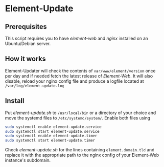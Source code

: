 # Element-Update
## Prerequisites
This script requires you to have *element-web* and *nginx* installed on an Ubuntu/Debian server. 
## How it works
Element-Updater will check the contents of `var/www/element/version` once per day and if needed fetch the latest release of *Element-Web*. It will also disable, reload your nginx config file and produce a logfile located at `/var/log/element-update.log`

## Install
Put *element-update.sh* to `/usr/local/bin` or a directory of your choice and move the systemd files to `/etc/systemd/system/`. Enable both files using
```sh
sudo systemctl enable element-update.service
sudo systemctl start element-update.service
sudo systemctl enable element-update.timer
sudo systemctl start element-update.timer
```
Check *element-update.sh* for the lines containing `element.domain.tld` and replace it with the appropriate path to the nginx config of your Element-Web instance's subdomain.
